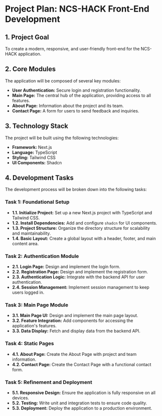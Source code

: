 
# Project Plan: NCS-HACK Front-End Development

## 1. Project Goal

To create a modern, responsive, and user-friendly front-end for the NCS-HACK application.

## 2. Core Modules

The application will be composed of several key modules:

*   **User Authentication:** Secure login and registration functionality.
*   **Main Page:** The central hub of the application, providing access to all features.
*   **About Page:** Information about the project and its team.
*   **Contact Page:** A form for users to send feedback and inquiries.

## 3. Technology Stack

The project will be built using the following technologies:

*   **Framework:** Next.js
*   **Language:** TypeScript
*   **Styling:** Tailwind CSS
*   **UI Components:** Shadcn

## 4. Development Tasks

The development process will be broken down into the following tasks:

### Task 1: Foundational Setup

*   **1.1. Initialize Project:** Set up a new Next.js project with TypeScript and Tailwind CSS.
*   **1.2. Install Dependencies:** Add and configure `shadcn` for UI components.
*   **1.3. Project Structure:** Organize the directory structure for scalability and maintainability.
*   **1.4. Basic Layout:** Create a global layout with a header, footer, and main content area.

### Task 2: Authentication Module

*   **2.1. Login Page:** Design and implement the login form.
*   **2.2. Registration Page:** Design and implement the registration form.
*   **2.3. Authentication Logic:** Integrate with the backend API for user authentication.
*   **2.4. Session Management:** Implement session management to keep users logged in.

### Task 3: Main Page Module

*   **3.1. Main Page UI:** Design and implement the main page layout.
*   **3.2. Feature Integration:** Add components for accessing the application's features.
*   **3.3. Data Display:** Fetch and display data from the backend API.

### Task 4: Static Pages

*   **4.1. About Page:** Create the About Page with project and team information.
*   **4.2. Contact Page:** Create the Contact Page with a functional contact form.

### Task 5: Refinement and Deployment

*   **5.1. Responsive Design:** Ensure the application is fully responsive on all devices.
*   **5.2. Testing:** Write unit and integration tests to ensure code quality.
*   **5.3. Deployment:** Deploy the application to a production environment.
